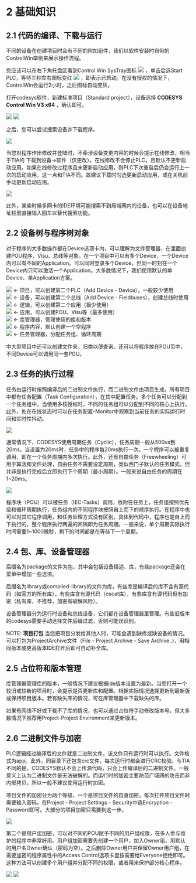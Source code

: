 # 2 基础知识

## 2.1 代码的编译、下载与运行

不同的设备在创建项目时会有不同的附加组件，我们以软件安装时自带的ControlWin举例来展示操作流程。

您应该可以在右下角托盘区看到Control Win SysTray图标 ![](./images/2-1.png) ，单击后选Start PLC，等待三秒左右图标变红 ![](./images/2-2.png) ，即表示已启动。在没有授权的情况下，ControlWin会运行2小时，之后图标自动变灰。

打开codesys软件，新建标准项目（Standard project），设备选择 **CODESYS Control Win V3 x64** ，确认即可。

![](./images/2-3.png) ![](./images/2-4.png) 

之后，您可以尝试搜索设备并下载程序。

![](./images/2-5.gif)

当您对程序作出修改并登陆时，不牵涉设备变更内容的时候会提示在线修改，相当于TIA的 下载到设备->软件（仅更改）。在线修改不会停止PLC，且默认不更新启动应用。如果在线修改过程序且未更新启动应用，则PLC下次重启后仍会运行上一次的启动应用，这一点和TIA不同。故建议下载时勾选更新启动应用，或在关机前手动更新启动应用。

![](./images/2-6.png)

此外，某些时候多网卡的IDE环境可能搜索不到局域网内的设备，也可以在设备地址栏里直接输入回车以替代搜索功能。

## 2.2 设备树与程序树对象

对于程序的大多数操作都在Device选项卡内，可以理解为文件管理器，在里面创建POU程序、Visu、总线等对象。在一个项目中可以有多个Device，一个Device内可以有不同的Application。可以同时登录多个Device，但同一时刻在一个Device内只可以激活一个Application。大多数情况下，我们使用默认的单Device、单Application方案。


![](./images/2-7.png) <- 项目，可以创建第二个PLC（Add Device - Device），一般较少使用  
![](./images/2-8.png) <- 设备，可以创建第二个总线（Add Device - Fieldbuses），创建总线时使用  
![](./images/2-9.png) <- 逻辑，可以创建第二个应用（极少使用）  
![](./images/2-10.png) <- 应用，可以创建POU、Visu等（最多使用）  
![](./images/2-11.png) <- 库管理器，管理使用的库和版本  
![](./images/2-12.png) <- 程序内容，默认创建一个空程序  
![](./images/2-13.png) <- 任务管理器，分配任务组、循环周期  

中大型项目中还可以创建文件夹，归类以便查询。还可以将程序放在POU页中，不同Device可以调用同一套POU。


## 2.3 任务的执行过程

任务由运行时按照编译后的二进制文件执行，而二进制文件由项目生成。所有项目中都有任务配置（Task Configuration），在其中配置任务。多个任务可以分配到一个任务组中，当使用多核授权时，不同的任务组可以分配到不同的核心上执行。此外，处在在线状态时可以在任务配置-Monitor中观察到当前任务的实际运行时间和实时性抖动。

![](./images/2-15.png)

通常情况下，CODESYS使用周期任务（Cyclic），任务周期一般从500us到20ms。当设置为20ms时，任务中的程序每20ms执行一次。一个程序可以被重复调用，即在一个任务周期内多次执行。此外，还有自由任务（Freewheeling）可用于算法和文件处理，自由任务不需要设定周期，类似西门子默认的任务模式，但并非是执行完成后立即执行下个周期（最小周期）。一般来说自由任务的周期在1~20ms。

![](./images/2-14.png) 

程序块（POU）可以被任务（IEC-Tasks）调用，依附在任务上，任务组按照优先级和循环周期执行，任务组内的不同程序块按照自上而下的顺序执行。在程序中也可以对其它程序调用，和任务处理方式没有区别。具体到代码中，程序也是自上而下执行的，整个程序执行两遍的间隔即为任务周期。一般来说，单个周期实际执行时间需要1~1000微秒，剩下的时间都是在等待下一个周期。

## 2.4 包、库、设备管理器

后缀名为package的文件为包，其中会包括设备描述、库，有些package还会在菜单中增加一些选项。

后缀名为library或compiled-library的文件为库，有些库是编译后的库不含有源代码（如官方的所有库），有些库含有源代码（oscat库），有些库含有源代码但有加密（私有库，不推荐，加密有破解风险）。

设备管理器分为运行时设备和总线设备，它们都在设备管理器里管理。有些旧版本的codesys需要手动选择文件后缀过滤，否则可能误识别。

NOTE: **项目打包**
当您把项目分发给其他人时，可能会遇到缺库或缺设备的情况。可以打包为ProjectArchive文件（File - Project Archive - Save Archive..)，用相同版本或更高版本IDE打开后即可自动补全库。
	


## 2.5 占位符和版本管理

库管理器管理库的版本，一般情况下建议根据ide版本设置为最新。当您打开一个较旧或较新的项目时，会提示是否更新库和配置。根据实际情况选择更新到最新版或保持项目版本。若有缺失库的情况，可在库管理器中下载缺失的库。

如果有网络不好或下载不了库的情况，也可以通过占位符手动修改版本号，但大多数情况下推荐用Project-Project Environment来更新版本。

## 2.6 二进制文件与加密

PLC逻辑经过编译后的文件就是二进制文件，该文件只有运行时可以执行。文件格式为app。此外，同目录下还包含crc文件，每次运行时都会进行CRC校验。与TIA不同的是，CODESYS默认不会上传源代码，只会上传编译后的二进制文件。一般意义上认为二进制文件是无法破解的。而运行时的加密主要防范广域网的攻击而非内部拷贝，所以一般不建议使用运行时加密。

项目文件的加密分为两个等级，一个是项目文件的自身加密，每次打开项目文件时需要输入密码。在Project - Project Settings - Security中选Encryption - Password即可。大部分的项目加密只需要到这一步。

![](./images/2-16.png) 

第二个是用户组加密，可以对不同的POU赋予不同的用户组权限，在多人参与维护的程序中非常好用。用户组加密需要先创建一个用户，加入Owner组，用默认的用户名Owner确认（密码为空）。之后删除Owner用户并保留Owner用户组，在需要加密的程序属性中的Access Control选项卡里按需要给Everyone拒绝即可。这种方法可以创建多个用户组并分配不同的权限，或者用来保护部分核心程序。

![](./images/2-17.png) ![](./images/2-18.png)

